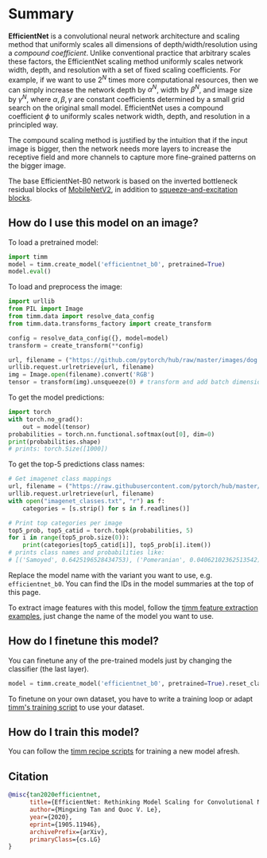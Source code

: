 # Summary

**EfficientNet** is a convolutional neural network architecture and scaling method that uniformly scales all dimensions of depth/width/resolution using a *compound coefficient*. Unlike conventional practice that arbitrary scales  these factors, the EfficientNet scaling method uniformly scales network width, depth, and resolution with a set of fixed scaling coefficients. For example, if we want to use $2^N$ times more computational resources, then we can simply increase the network depth by $\alpha ^ N$,  width by $\beta ^ N$, and image size by $\gamma ^ N$, where $\alpha, \beta, \gamma$ are constant coefficients determined by a small grid search on the original small model. EfficientNet uses a compound coefficient $\phi$ to uniformly scales network width, depth, and resolution in a  principled way.

The compound scaling method is justified by the intuition that if the input image is bigger, then the network needs more layers to increase the receptive field and more channels to capture more fine-grained patterns on the bigger image.

The base EfficientNet-B0 network is based on the inverted bottleneck residual blocks of [MobileNetV2](https://paperswithcode.com/method/mobilenetv2), in addition to [squeeze-and-excitation blocks](https://paperswithcode.com/method/squeeze-and-excitation-block).

## How do I use this model on an image?
To load a pretrained model:

```python
import timm
model = timm.create_model('efficientnet_b0', pretrained=True)
model.eval()
```

To load and preprocess the image:
```python 
import urllib
from PIL import Image
from timm.data import resolve_data_config
from timm.data.transforms_factory import create_transform

config = resolve_data_config({}, model=model)
transform = create_transform(**config)

url, filename = ("https://github.com/pytorch/hub/raw/master/images/dog.jpg", "dog.jpg")
urllib.request.urlretrieve(url, filename)
img = Image.open(filename).convert('RGB')
tensor = transform(img).unsqueeze(0) # transform and add batch dimension
```

To get the model predictions:
```python
import torch
with torch.no_grad():
    out = model(tensor)
probabilities = torch.nn.functional.softmax(out[0], dim=0)
print(probabilities.shape)
# prints: torch.Size([1000])
```

To get the top-5 predictions class names:
```python
# Get imagenet class mappings
url, filename = ("https://raw.githubusercontent.com/pytorch/hub/master/imagenet_classes.txt", "imagenet_classes.txt")
urllib.request.urlretrieve(url, filename) 
with open("imagenet_classes.txt", "r") as f:
    categories = [s.strip() for s in f.readlines()]

# Print top categories per image
top5_prob, top5_catid = torch.topk(probabilities, 5)
for i in range(top5_prob.size(0)):
    print(categories[top5_catid[i]], top5_prob[i].item())
# prints class names and probabilities like:
# [('Samoyed', 0.6425196528434753), ('Pomeranian', 0.04062102362513542), ('keeshond', 0.03186424449086189), ('white wolf', 0.01739676296710968), ('Eskimo dog', 0.011717947199940681)]
```

Replace the model name with the variant you want to use, e.g. `efficientnet_b0`. You can find the IDs in the model summaries at the top of this page.

To extract image features with this model, follow the [timm feature extraction examples](https://rwightman.github.io/pytorch-image-models/feature_extraction/), just change the name of the model you want to use.

## How do I finetune this model?
You can finetune any of the pre-trained models just by changing the classifier (the last layer).
```python
model = timm.create_model('efficientnet_b0', pretrained=True).reset_classifier(NUM_FINETUNE_CLASSES)
```
To finetune on your own dataset, you have to write a training loop or adapt [timm's training
script](https://github.com/rwightman/pytorch-image-models/blob/master/train.py) to use your dataset.

## How do I train this model?

You can follow the [timm recipe scripts](https://rwightman.github.io/pytorch-image-models/scripts/) for training a new model afresh.

## Citation

```BibTeX
@misc{tan2020efficientnet,
      title={EfficientNet: Rethinking Model Scaling for Convolutional Neural Networks}, 
      author={Mingxing Tan and Quoc V. Le},
      year={2020},
      eprint={1905.11946},
      archivePrefix={arXiv},
      primaryClass={cs.LG}
}
```

<!--
Type: model-index
Collections:
- Name: EfficientNet
  Paper:
    Title: 'EfficientNet: Rethinking Model Scaling for Convolutional Neural Networks'
    URL: https://paperswithcode.com/paper/efficientnet-rethinking-model-scaling-for
Models:
- Name: efficientnet_b0
  In Collection: EfficientNet
  Metadata:
    FLOPs: 511241564
    Parameters: 5290000
    File Size: 21376743
    Architecture:
    - 1x1 Convolution
    - Average Pooling
    - Batch Normalization
    - Convolution
    - Dense Connections
    - Dropout
    - Inverted Residual Block
    - Squeeze-and-Excitation Block
    - Swish
    Tasks:
    - Image Classification
    Training Data:
    - ImageNet
    ID: efficientnet_b0
    Layers: 18
    Crop Pct: '0.875'
    Image Size: '224'
    Interpolation: bicubic
  Code: https://github.com/rwightman/pytorch-image-models/blob/a7f95818e44b281137503bcf4b3e3e94d8ffa52f/timm/models/efficientnet.py#L1002
  Weights: https://github.com/rwightman/pytorch-image-models/releases/download/v0.1-weights/efficientnet_b0_ra-3dd342df.pth
  Results:
  - Task: Image Classification
    Dataset: ImageNet
    Metrics:
      Top 1 Accuracy: 77.71%
      Top 5 Accuracy: 93.52%
- Name: efficientnet_b1
  In Collection: EfficientNet
  Metadata:
    FLOPs: 909691920
    Parameters: 7790000
    File Size: 31502706
    Architecture:
    - 1x1 Convolution
    - Average Pooling
    - Batch Normalization
    - Convolution
    - Dense Connections
    - Dropout
    - Inverted Residual Block
    - Squeeze-and-Excitation Block
    - Swish
    Tasks:
    - Image Classification
    Training Data:
    - ImageNet
    ID: efficientnet_b1
    Crop Pct: '0.875'
    Image Size: '240'
    Interpolation: bicubic
  Code: https://github.com/rwightman/pytorch-image-models/blob/a7f95818e44b281137503bcf4b3e3e94d8ffa52f/timm/models/efficientnet.py#L1011
  Weights: https://github.com/rwightman/pytorch-image-models/releases/download/v0.1-weights/efficientnet_b1-533bc792.pth
  Results:
  - Task: Image Classification
    Dataset: ImageNet
    Metrics:
      Top 1 Accuracy: 78.71%
      Top 5 Accuracy: 94.15%
- Name: efficientnet_b2
  In Collection: EfficientNet
  Metadata:
    FLOPs: 1265324514
    Parameters: 9110000
    File Size: 36788104
    Architecture:
    - 1x1 Convolution
    - Average Pooling
    - Batch Normalization
    - Convolution
    - Dense Connections
    - Dropout
    - Inverted Residual Block
    - Squeeze-and-Excitation Block
    - Swish
    Tasks:
    - Image Classification
    Training Data:
    - ImageNet
    ID: efficientnet_b2
    Crop Pct: '0.875'
    Image Size: '260'
    Interpolation: bicubic
  Code: https://github.com/rwightman/pytorch-image-models/blob/a7f95818e44b281137503bcf4b3e3e94d8ffa52f/timm/models/efficientnet.py#L1020
  Weights: https://github.com/rwightman/pytorch-image-models/releases/download/v0.1-weights/efficientnet_b2_ra-bcdf34b7.pth
  Results:
  - Task: Image Classification
    Dataset: ImageNet
    Metrics:
      Top 1 Accuracy: 80.38%
      Top 5 Accuracy: 95.08%
- Name: efficientnet_b2a
  In Collection: EfficientNet
  Metadata:
    FLOPs: 1452041554
    Parameters: 9110000
    File Size: 49369973
    Architecture:
    - 1x1 Convolution
    - Average Pooling
    - Batch Normalization
    - Convolution
    - Dense Connections
    - Dropout
    - Inverted Residual Block
    - Squeeze-and-Excitation Block
    - Swish
    Tasks:
    - Image Classification
    Training Data:
    - ImageNet
    ID: efficientnet_b2a
    Crop Pct: '1.0'
    Image Size: '288'
    Interpolation: bicubic
  Code: https://github.com/rwightman/pytorch-image-models/blob/a7f95818e44b281137503bcf4b3e3e94d8ffa52f/timm/models/efficientnet.py#L1029
  Weights: https://github.com/rwightman/pytorch-image-models/releases/download/v0.1-weights/efficientnet_b3_ra2-cf984f9c.pth
  Results:
  - Task: Image Classification
    Dataset: ImageNet
    Metrics:
      Top 1 Accuracy: 80.61%
      Top 5 Accuracy: 95.32%
- Name: efficientnet_b3
  In Collection: EfficientNet
  Metadata:
    FLOPs: 2327905920
    Parameters: 12230000
    File Size: 49369973
    Architecture:
    - 1x1 Convolution
    - Average Pooling
    - Batch Normalization
    - Convolution
    - Dense Connections
    - Dropout
    - Inverted Residual Block
    - Squeeze-and-Excitation Block
    - Swish
    Tasks:
    - Image Classification
    Training Data:
    - ImageNet
    ID: efficientnet_b3
    Crop Pct: '0.904'
    Image Size: '300'
    Interpolation: bicubic
  Code: https://github.com/rwightman/pytorch-image-models/blob/a7f95818e44b281137503bcf4b3e3e94d8ffa52f/timm/models/efficientnet.py#L1038
  Weights: https://github.com/rwightman/pytorch-image-models/releases/download/v0.1-weights/efficientnet_b3_ra2-cf984f9c.pth
  Results:
  - Task: Image Classification
    Dataset: ImageNet
    Metrics:
      Top 1 Accuracy: 82.08%
      Top 5 Accuracy: 96.03%
- Name: efficientnet_b3a
  In Collection: EfficientNet
  Metadata:
    FLOPs: 2600628304
    Parameters: 12230000
    File Size: 49369973
    Architecture:
    - 1x1 Convolution
    - Average Pooling
    - Batch Normalization
    - Convolution
    - Dense Connections
    - Dropout
    - Inverted Residual Block
    - Squeeze-and-Excitation Block
    - Swish
    Tasks:
    - Image Classification
    Training Data:
    - ImageNet
    ID: efficientnet_b3a
    Crop Pct: '1.0'
    Image Size: '320'
    Interpolation: bicubic
  Code: https://github.com/rwightman/pytorch-image-models/blob/a7f95818e44b281137503bcf4b3e3e94d8ffa52f/timm/models/efficientnet.py#L1047
  Weights: https://github.com/rwightman/pytorch-image-models/releases/download/v0.1-weights/efficientnet_b3_ra2-cf984f9c.pth
  Results:
  - Task: Image Classification
    Dataset: ImageNet
    Metrics:
      Top 1 Accuracy: 82.25%
      Top 5 Accuracy: 96.11%
- Name: efficientnet_em
  In Collection: EfficientNet
  Metadata:
    FLOPs: 3935516480
    Parameters: 6900000
    File Size: 27927309
    Architecture:
    - 1x1 Convolution
    - Average Pooling
    - Batch Normalization
    - Convolution
    - Dense Connections
    - Dropout
    - Inverted Residual Block
    - Squeeze-and-Excitation Block
    - Swish
    Tasks:
    - Image Classification
    Training Data:
    - ImageNet
    ID: efficientnet_em
    Crop Pct: '0.882'
    Image Size: '240'
    Interpolation: bicubic
  Code: https://github.com/rwightman/pytorch-image-models/blob/a7f95818e44b281137503bcf4b3e3e94d8ffa52f/timm/models/efficientnet.py#L1118
  Weights: https://github.com/rwightman/pytorch-image-models/releases/download/v0.1-weights/efficientnet_em_ra2-66250f76.pth
  Results:
  - Task: Image Classification
    Dataset: ImageNet
    Metrics:
      Top 1 Accuracy: 79.26%
      Top 5 Accuracy: 94.79%
- Name: efficientnet_es
  In Collection: EfficientNet
  Metadata:
    FLOPs: 2317181824
    Parameters: 5440000
    File Size: 22003339
    Architecture:
    - 1x1 Convolution
    - Average Pooling
    - Batch Normalization
    - Convolution
    - Dense Connections
    - Dropout
    - Inverted Residual Block
    - Squeeze-and-Excitation Block
    - Swish
    Tasks:
    - Image Classification
    Training Data:
    - ImageNet
    ID: efficientnet_es
    Crop Pct: '0.875'
    Image Size: '224'
    Interpolation: bicubic
  Code: https://github.com/rwightman/pytorch-image-models/blob/a7f95818e44b281137503bcf4b3e3e94d8ffa52f/timm/models/efficientnet.py#L1110
  Weights: https://github.com/rwightman/pytorch-image-models/releases/download/v0.1-weights/efficientnet_es_ra-f111e99c.pth
  Results:
  - Task: Image Classification
    Dataset: ImageNet
    Metrics:
      Top 1 Accuracy: 78.09%
      Top 5 Accuracy: 93.93%
- Name: efficientnet_lite0
  In Collection: EfficientNet
  Metadata:
    FLOPs: 510605024
    Parameters: 4650000
    File Size: 18820005
    Architecture:
    - 1x1 Convolution
    - Average Pooling
    - Batch Normalization
    - Convolution
    - Dense Connections
    - Dropout
    - Inverted Residual Block
    - Squeeze-and-Excitation Block
    - Swish
    Tasks:
    - Image Classification
    Training Data:
    - ImageNet
    ID: efficientnet_lite0
    Crop Pct: '0.875'
    Image Size: '224'
    Interpolation: bicubic
  Code: https://github.com/rwightman/pytorch-image-models/blob/a7f95818e44b281137503bcf4b3e3e94d8ffa52f/timm/models/efficientnet.py#L1163
  Weights: https://github.com/rwightman/pytorch-image-models/releases/download/v0.1-weights/efficientnet_lite0_ra-37913777.pth
  Results:
  - Task: Image Classification
    Dataset: ImageNet
    Metrics:
      Top 1 Accuracy: 75.5%
      Top 5 Accuracy: 92.51%
-->